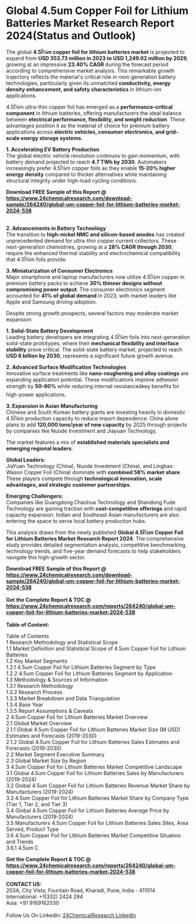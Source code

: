 <h1>Global 4.5um Copper Foil for Lithium Batteries Market Research Report 2024(Status and Outlook)</h1><p>The global <strong>4.5Î¼m copper foil for lithium batteries market</strong> is projected to expand from <strong>USD 353.73 million in 2023 to USD 1,249.02 million by 2029</strong>, growing at an impressive <strong>23.40% CAGR</strong> during the forecast period according to comprehensive market analysis. This remarkable growth trajectory reflects the material's critical role in next-generation battery technologies, particularly given its unmatched <strong>conductivity, energy density enhancement, and safety characteristics</strong> in lithium-ion applications.</p><p>4.5Î¼m ultra-thin copper foil has emerged as a <strong>performance-critical component</strong> in lithium batteries, offering manufacturers the ideal balance between <strong>electrical performance, flexibility, and weight reduction</strong>. These advantages position it as the material of choice for premium battery applications across <strong>electric vehicles, consumer electronics, and grid-scale energy storage systems</strong>.</p><p><strong>1. Accelerating EV Battery Production</strong><br>
The global electric vehicle revolution continues to gain momentum, with battery demand projected to reach <strong>4.7 TWh by 2030</strong>. Automakers increasingly prefer 4.5Î¼m copper foils as they enable <strong>15-20% higher energy density</strong> compared to thicker alternatives while maintaining structural integrity under high-load cycling conditions.</p><div><b>Download FREE Sample of this Report @ 
            <a href="https://www.24chemicalresearch.com/download-sample/264240/global-um-copper-foil-for-lithium-batteries-market-2024-538">
            https://www.24chemicalresearch.com/download-sample/264240/global-um-copper-foil-for-lithium-batteries-market-2024-538</a></b></div><br><p><strong>2. Advancements in Battery Technology</strong><br>
The transition to <strong>high-nickel NMC and silicon-based anodes</strong> has created unprecedented demand for ultra-thin copper current collectors. These next-generation chemistries, growing at a <strong>28% CAGR through 2030</strong>, require the enhanced thermal stability and electrochemical compatibility that 4.5Î¼m foils provide.</p><p><strong>3. Miniaturization of Consumer Electronics</strong><br>
Major smartphone and laptop manufacturers now utilize 4.5Î¼m copper in premium battery packs to achieve <strong>30% thinner designs without compromising power output</strong>. The consumer electronics segment accounted for <strong>41% of global demand</strong> in 2023, with market leaders like Apple and Samsung driving adoption.</p><p>Despite strong growth prospects, several factors may moderate market expansion:</p><p><strong>1. Solid-State Battery Development</strong><br>
Leading battery developers are integrating 4.5Î¼m foils into next-generation solid-state prototypes, where their <strong>mechanical flexibility and interface stability</strong> prove critical. The solid-state battery market, projected to reach <strong>USD 8 billion by 2030</strong>, represents a significant future growth avenue.</p><p><strong>2. Advanced Surface Modification Technologies</strong><br>
Innovative surface treatments like <strong>nano-roughening and alloy coatings</strong> are expanding application potential. These modifications improve adhesion strength by <strong>50-60%</strong> while reducing internal resistanceâkey benefits for high-power applications.</p><p><strong>3. Expansion in Asian Manufacturing</strong><br>
Chinese and South Korean battery giants are investing heavily in domestic 4.5Î¼m production capacity to reduce import dependence. China alone plans to add <strong>120,000 tons/year of new capacity</strong> by 2025 through projects by companies like Nuode Investment and Jiayuan Technology.</p><p>The market features a mix of <strong>established materials specialists and emerging regional leaders</strong>:</p><p><strong>Global Leaders:</strong><br>
JiaYuan Technology (China), Nuode Investment (China), and Lingbao Wason Copper Foil (China) dominate with <strong>combined 58% market share</strong>. These players compete through <strong>technological innovation, scale advantages, and strategic customer partnerships</strong>.</p><p><strong>Emerging Challengers:</strong><br>
Companies like Guangdong Chaohua Technology and Shandong Fude Technology are gaining traction with <strong>cost-competitive offerings</strong> and rapid capacity expansion. Indian and Southeast Asian manufacturers are also entering the space to serve local battery production hubs.</p><p>This analysis draws from the newly published <strong>Global 4.5Î¼m Copper Foil for Lithium Batteries Market Research Report 2024</strong>. The comprehensive study provides detailed segmentation analysis, competitive benchmarking, technology trends, and five-year demand forecasts to help stakeholders navigate this high-growth sector.</p><div><b>Download FREE Sample of this Report @ 
            <a href="https://www.24chemicalresearch.com/download-sample/264240/global-um-copper-foil-for-lithium-batteries-market-2024-538">
            https://www.24chemicalresearch.com/download-sample/264240/global-um-copper-foil-for-lithium-batteries-market-2024-538</a></b></div><br><div><b>Get the Complete Report & TOC @ 
            <a href="https://www.24chemicalresearch.com/reports/264240/global-um-copper-foil-for-lithium-batteries-market-2024-538">
            https://www.24chemicalresearch.com/reports/264240/global-um-copper-foil-for-lithium-batteries-market-2024-538</a></b></div><br>
            <b>Table of Content:</b><p>Table of Contents<br />
1 Research Methodology and Statistical Scope<br />
1.1 Market Definition and Statistical Scope of 4.5um Copper Foil for Lithium Batteries<br />
1.2 Key Market Segments<br />
1.2.1 4.5um Copper Foil for Lithium Batteries Segment by Type<br />
1.2.2 4.5um Copper Foil for Lithium Batteries Segment by Application<br />
1.3 Methodology & Sources of Information<br />
1.3.1 Research Methodology<br />
1.3.2 Research Process<br />
1.3.3 Market Breakdown and Data Triangulation<br />
1.3.4 Base Year<br />
1.3.5 Report Assumptions & Caveats<br />
2 4.5um Copper Foil for Lithium Batteries Market Overview<br />
2.1 Global Market Overview<br />
2.1.1 Global 4.5um Copper Foil for Lithium Batteries Market Size (M USD) Estimates and Forecasts (2019-2030)<br />
2.1.2 Global 4.5um Copper Foil for Lithium Batteries Sales Estimates and Forecasts (2019-2030)<br />
2.2 Market Segment Executive Summary<br />
2.3 Global Market Size by Region<br />
3 4.5um Copper Foil for Lithium Batteries Market Competitive Landscape<br />
3.1 Global 4.5um Copper Foil for Lithium Batteries Sales by Manufacturers (2019-2024)<br />
3.2 Global 4.5um Copper Foil for Lithium Batteries Revenue Market Share by Manufacturers (2019-2024)<br />
3.3 4.5um Copper Foil for Lithium Batteries Market Share by Company Type (Tier 1, Tier 2, and Tier 3)<br />
3.4 Global 4.5um Copper Foil for Lithium Batteries Average Price by Manufacturers (2019-2024)<br />
3.5 Manufacturers 4.5um Copper Foil for Lithium Batteries Sales Sites, Area Served, Product Type<br />
3.6 4.5um Copper Foil for Lithium Batteries Market Competitive Situation and Trends<br />
3.6.1 4.5um C</p><div><b>Get the Complete Report & TOC @ 
            <a href="https://www.24chemicalresearch.com/reports/264240/global-um-copper-foil-for-lithium-batteries-market-2024-538">
            https://www.24chemicalresearch.com/reports/264240/global-um-copper-foil-for-lithium-batteries-market-2024-538</a></b></div><br><b>CONTACT US:</b><br>
            203A, City Vista, Fountain Road, Kharadi, Pune, India - 411014<br>
            International: +1(332) 2424 294<br>
            Asia: +91 9169162030 <br><br>
            Follow Us On LinkedIn: <a href="https://www.linkedin.com/company/24chemicalresearch/">24ChemicalResearch LinkedIn</a>